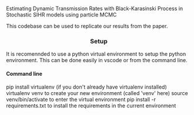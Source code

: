 Estimating Dynamic Transmission Rates with Black-Karasinski Process in Stochastic SIHR models using particle MCMC

This codebase can be used to replicate our results from the paper. 

### <center> Setup </center> 

It is recomennded to use a python virtual environment to setup the python environment. This can be done easily in vscode or from the command line.

#### Command line

pip install virtualenv (if you don't already have virtualenv installed)
virtualenv venv to create your new environment (called 'venv' here)
source venv/bin/activate to enter the virtual environment
pip install -r requirements.txt to install the requirements in the current environment

